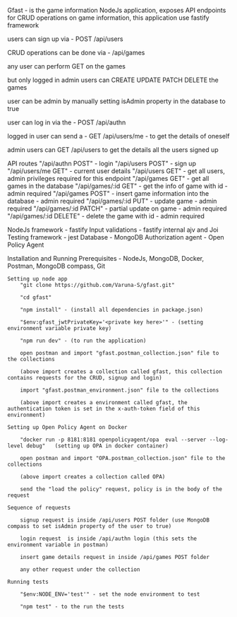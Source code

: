 Gfast - is the game information NodeJs application, exposes API endpoints for CRUD operations on game information, this application use fastify framework

users can sign up via - POST /api/users

CRUD operations can be done via - /api/games

any user can perform GET on the games

but only logged in admin users can CREATE UPDATE PATCH DELETE the games

user can be admin by manually setting isAdmin property in the database to true

user can log in via the - POST /api/authn 

logged in user can send a - GET /api/users/me - to get the details of oneself

admin users can GET /api/users to get the details all the users signed up

API routes
    "/api/authn POST"        -  login
    "/api/users POST"        -  sign up
    "/api/users/me GET"       -  current user details
    "/api/users GET"          -  get all users, admin privileges required for this endpoint
    "/api/games GET"          -  get all games in the database
    "/api/games/:id GET"      -  get the info of game with id - admin required 
    "/api/games POST"         -  insert game information into the database - admin required 
    "/api/games/:id PUT"      -  update game - admin required
    "/api/games/:id PATCH"    -  partial update on game - admin required
    "/api/games/:id DELETE"   -  delete the game with id - admin required

NodeJs framework - fastify
Input validations - fastify internal ajv and Joi
Testing framework - jest
Database - MongoDB
Authorization agent - Open Policy Agent

Installation and Running
    Prerequisites - NodeJs, MongoDB, Docker, Postman, MongoDB compass, Git 

    Setting up node app
        "git clone https://github.com/Varuna-S/gfast.git"

        "cd gfast"

        "npm install" - (install all dependencies in package.json)

        "$env:gfast_jwtPrivateKey='<private key here>'" - (setting environment variable private key)

        "npm run dev" - (to run the application)

        open postman and import "gfast.postman_collection.json" file to the collections

        (above import creates a collection called gfast, this collection contains requests for the CRUD, signup and login)

        import "gfast.postman_environment.json" file to the collections

        (above import creates a environment called gfast, the authentication token is set in the x-auth-token field of this environment)

    Setting up Open Policy Agent on Docker

        "docker run -p 8181:8181 openpolicyagent/opa  eval --server --log-level debug"   (setting up OPA in docker container)

        open postman and import "OPA.postman_collection.json" file to the collections

        (above import creates a collection called OPA)

        send the "load the policy" request, policy is in the body of the request

    Sequence of requests

        signup request is inside /api/users POST folder (use MongoDB compass to set isAdmin property of the user to true)

        login request  is inside /api/authn login (this sets the environment variable in postman)

        insert game details request in inside /api/games POST folder  

        any other request under the collection

    Running tests

        "$env:NODE_ENV='test'" - set the node environment to test

        "npm test" - to the run the tests










